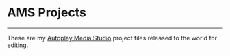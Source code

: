 # AMS Projects #

----------

These are my [Autoplay Media Studio](http://autoplaymediastudio.com/) project files released to the world for editing. 
